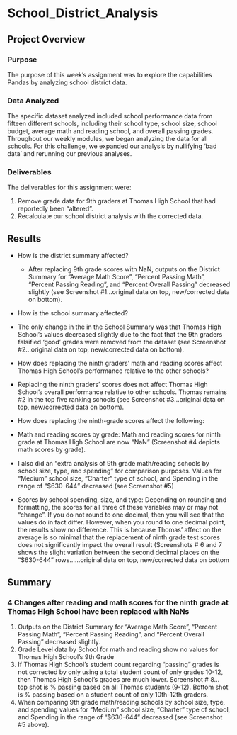 # School_District_Analysis

## Project Overview

### Purpose
The purpose of this week’s assignment was to explore the capabilities Pandas by analyzing school district data.    

### Data Analyzed
The specific dataset analyzed included school performance data from fifteen different schools, including their school type, school size, school budget, average math and reading school, and overall passing grades. Throughout our weekly modules, we began analyzing the data for all schools.  For this challenge, we expanded our analysis by nullifying ‘bad data’ and rerunning our previous analyses.  

### Deliverables
The deliverables for this assignment were:
1)	Remove grade data for 9th graders at Thomas High School that had reportedly been “altered”.
2)	Recalculate our school district analysis with the corrected data.  

## Results 
- How is the district summary affected?
  -	After replacing 9th grade scores with NaN, outputs on the District Summary for “Average Math Score”, “Percent Passing Math”, “Percent Passing Reading”, and “Percent Overall Passing” decreased slightly (see Screenshot #1…original data on top, new/corrected data on bottom).
	 
-	How is the school summary affected?
  -	The only change in the in the School Summary was that Thomas High School’s values decreased slightly due to the fact that the 9th graders falsified ‘good’ grades were removed from the dataset (see Screenshot #2…original data on top, new/corrected data on bottom).
 
-	How does replacing the ninth graders’ math and reading scores affect Thomas High School’s performance relative to the other schools?
  -	Replacing the ninth graders’ scores does not affect Thomas High School’s overall performance relative to other schools.  Thomas remains #2 in the top five ranking schools (see Screenshot #3…original data on top, new/corrected data on bottom).
 
-	How does replacing the ninth-grade scores affect the following:
  -	Math and reading scores by grade: Math and reading scores for ninth grade at Thomas High School are now “NaN” (Screenshot #4 depicts math scores by grade). 
  - I also did an “extra analysis of 9th grade math/reading schools by school size, type, and spending” for comparison purposes. Values for “Medium” school size, “Charter” type of school, and Spending in the range of “$630-644” decreased (see Screenshot #5)
 
 -	Scores by school spending, size, and type: Depending on rounding and formatting, the scores for all three of these variables may or may not “change”.  If you do not round to one decimal, then you will see that the values do in fact differ.  However, when you round to one decimal point, the results show no difference.  This is because Thomas’ affect on the average is so minimal that the replacement of ninth grade test scores does not significantly  impact the overall result (Screenshots # 6 and 7 shows the slight variation between the second decimal places on the “$630-644” rows……original data on top, new/corrected data on bottom
 
 

## Summary
### 4 Changes after reading and math scores for the ninth grade at Thomas High School have been replaced with NaNs
1)	Outputs on the District Summary for “Average Math Score”, “Percent Passing Math”, “Percent Passing Reading”, and “Percent Overall Passing” decreased slightly.
2)	Grade Level data by School for math and reading show no values for Thomas High School’s 9th Grade
3)	If Thomas High School’s student count regarding “passing” grades is not corrected by only using a total student count of only grades 10-12, then Thomas High School’s grades are much lower. Screenshot # 8… top shot is % passing based on all Thomas students (9-12).  Bottom shot is % passing based on a student count of only 10th-12th graders.  
4)	When comparing 9th grade math/reading schools by school size, type, and spending values for “Medium” school size, “Charter” type of school, and Spending in the range of “$630-644” decreased (see Screenshot #5 above).



